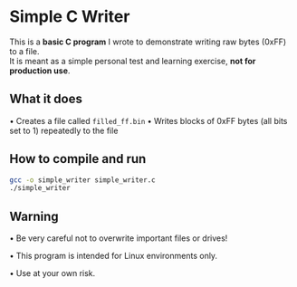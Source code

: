 # Simple C Writer

This is a **basic C program** I wrote to demonstrate writing raw bytes (0xFF) to a file.  
It is meant as a simple personal test and learning exercise, **not for production use**.

## What it does

• Creates a file called `filled_ff.bin`
• Writes blocks of 0xFF bytes (all bits set to 1) repeatedly to the file

## How to compile and run

```bash
gcc -o simple_writer simple_writer.c
./simple_writer
```

## Warning

• Be very careful not to overwrite important files or drives!

• This program is intended for Linux environments only.

• Use at your own risk.

